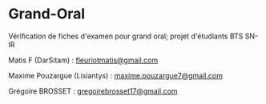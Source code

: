 # Grand-Oral
Vérification de fiches d'examen pour grand oral; projet d'étudiants BTS SN-IR 

Matis F (DarSitam) : fleuriotmatis@gmail.com

Maxime Pouzargue (Lisiantys) : maxime.pouzargue7@gmail.com

Grégoire BROSSET : gregoirebrosset17@gmail.com
